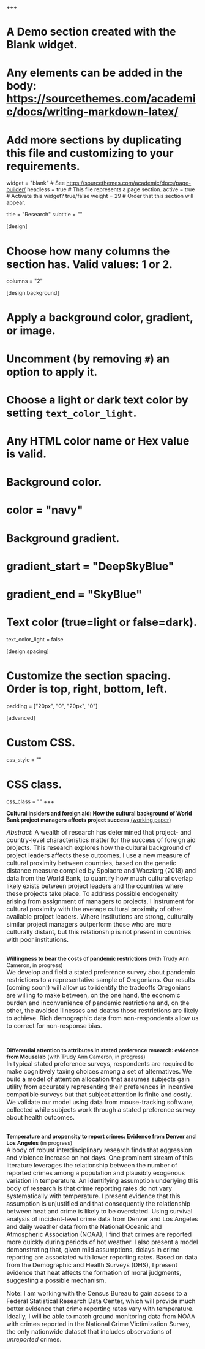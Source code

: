 +++
# A Demo section created with the Blank widget.
# Any elements can be added in the body: https://sourcethemes.com/academic/docs/writing-markdown-latex/
# Add more sections by duplicating this file and customizing to your requirements.

widget = "blank"  # See https://sourcethemes.com/academic/docs/page-builder/
headless = true  # This file represents a page section.
active = true  # Activate this widget? true/false
weight = 29  # Order that this section will appear.

title = "Research"
subtitle = ""

[design]
  # Choose how many columns the section has. Valid values: 1 or 2.
  columns = "2"

[design.background]
  # Apply a background color, gradient, or image.
  #   Uncomment (by removing `#`) an option to apply it.
  #   Choose a light or dark text color by setting `text_color_light`.
  #   Any HTML color name or Hex value is valid.

  # Background color.
  # color = "navy"
  
  # Background gradient.
  # gradient_start = "DeepSkyBlue"
  # gradient_end = "SkyBlue"


  # Text color (true=light or false=dark).
  text_color_light = false

[design.spacing]
  # Customize the section spacing. Order is top, right, bottom, left.
  padding = ["20px", "0", "20px", "0"]

[advanced]
 # Custom CSS. 
 css_style = ""
 
 # CSS class.
 css_class = ""
+++

**Cultural insiders and foreign aid: How the cultural background of World Bank project managers affects project success** [(working paper)](files/Cultural-insiders-foreign-aid_MitchellNelson.pdf)

<font size="3.5">
<i>Abstract</i>: A wealth of research has determined that project- and country-level characteristics matter for the success of foreign aid projects. This research explores how the cultural background of project leaders affects these outcomes. I use a new measure of cultural proximity between countries, based on the genetic distance measure compiled by Spolaore and Wacziarg (2018) and data from the World Bank, to quantify how much cultural overlap likely exists between project leaders and the countries where these projects take place. To address possible endogeneity arising from assignment of managers to projects, I instrument for cultural proximity with the average cultural proximity of other available project leaders. Where institutions are strong, culturally similar project managers outperform those who are more culturally distant, but this relationship is not present in countries with poor institutions.</font>

<br>
<br>

<strong>Willingness to bear the costs of pandemic restrictions</strong> (with Trudy Ann Cameron, in progress)
<br>
<font size="3.5">
We develop and field a stated preference survey about pandemic restrictions to a representative sample of Oregonians. Our results (coming soon!) will allow us to identify the tradeoffs Oregonians are willing to make between, on the one hand, the economic burden and inconvenience of pandemic restrictions and, on the other, the avoided illnesses and deaths those restrictions are likely to achieve. Rich demographic data from non-respondents allow us to correct for non-response bias.
</font>

<br>

<strong>Differential attention to attributes in stated preference research: evidence from Mouselab</strong> (with Trudy Ann Cameron, in progress)
<br>
<font size="3.5">
In typical stated preference surveys, respondents are required to make cognitively taxing choices among a set of alternatives. We build a model of attention allocation that assumes subjects gain utility from accurately representing their preferences in incentive compatible surveys but that subject attention is finite and costly. We validate our model using data from mouse-tracking software, collected while subjects work through a stated preference survey about health outcomes.
</font>

<br>
<strong>Temperature and propensity to report crimes:  Evidence from Denver and Los Angeles</strong> (in progress)
<br>
<font size="3.5">
A body of robust interdisciplinary research finds that aggression and violence increase on hot days. One prominent stream of this literature leverages the relationship between the number of reported crimes among a population and plausibly exogenous variation in temperature. An identifying assumption underlying this body of research is that crime reporting rates do not vary systematically with temperature. I present evidence that this assumption is unjustified and that consequently the relationship between heat and crime is likely to be overstated. Using survival analysis of incident-level crime data from Denver and Los Angeles and daily weather data from the National Oceanic and Atmospheric Association (NOAA), I find that crimes are reported more quickly during periods of hot weather. I also present a model demonstrating that, given mild assumptions, delays in crime reporting are associated with lower reporting rates. Based on data from the Demographic and Health Surveys (DHS), I present evidence that heat affects the formation of moral judgments, suggesting a possible mechanism.

Note: I am working with the Census Bureau to gain access to a Federal Statistical Research Data Center, which will provide much better evidence that crime reporting rates vary with temperature. Ideally, I will be able to match ground monitoring data from NOAA with crimes reported in the National Crime Victimization Survey, the only nationwide dataset that includes observations of <i>unreported</i> crimes.
</font>


